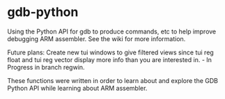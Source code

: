 # gdb-python
Using the Python API for gdb to produce commands, etc to help improve debugging ARM assembler. See the wiki for more information.

Future plans:
    Create new tui windows to give filtered views since tui reg float and tui reg vector display more info than you are interested in. - In Progress in branch regwin.

These functions were written in order to learn about and explore the GDB Python API while learning about ARM assembler.
